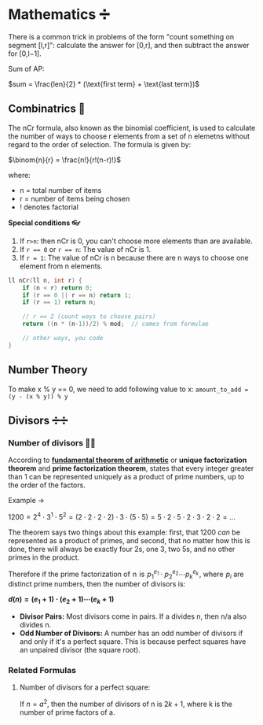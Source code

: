
# Mathematics ➗

There is a common trick in problems of the form "count something on segment [l,r]": calculate the answer for [0,r], and then subtract the answer for [0,l−1].

Sum of AP:

$sum = \frac{len}{2} * (\text{first term} + \text{last term})$

## Combinatrics 🪮

The nCr formula, also known as the binomial coefficient, is used to calculate the number of ways to choose r elements from a set of n elemetns without regard to the order of selection. The formula is given by:

$\binom{n}{r} = \frac{n!}{r!(n-r)!}$

where:

- n = total number of items
- r = number of items being chosen
- ! denotes factorial

**Special conditions 👓**
1. If `r>n`: then nCr is 0, you can't choose more elements than are available.
2. If `r == 0` or `r == n`: The value of nCr is 1.
3. If `r = 1`: The value of nCr is n because there are n ways to choose one element from n elements.

```cpp
ll nCr(ll n, int r) {
    if (n < r) return 0;
    if (r == 0 || r == n) return 1;
    if (r == 1) return n;

    // r == 2 (count ways to choose pairs)
    return ((n * (n-1))/2) % mod;  // comes from formulae

    // other ways, you code
}    
```

## Number Theory 

To make x % y == 0, we need to add following value to x:
`amount_to_add = (y - (x % y)) % y`

## Divisors ➗➗

### Number of divisors 🤿🤿

According to [**fundamental theorem of arithmetic**](https://en.wikipedia.org/wiki/Fundamental_theorem_of_arithmetic) or **unique factorization theorem** and **prime factorization theorem**, states that every integer greater than 1 can be represented uniquely as a product of prime numbers, up to the order of the factors.

Example →

${1200=2^{4}\cdot 3^{1}\cdot5^{2}=(2\cdot2\cdot 2\cdot 2)\cdot 3\cdot (5\cdot 5)=5\cdot 2\cdot 5\cdot 2\cdot 3\cdot 2\cdot 2= ...}$

The theorem says two things about this example: first, that 1200 *can* be represented as a product of primes, and second, that no matter how this is done, there will always be exactly four 2s, one 3, two 5s, and no other primes in the product.

Therefore if the prime factorization of  n  is  $p_1^{e_1} \cdot p_2^{e_2} \cdots p_k^{e_k}$ , where  $p_i$ are distinct prime numbers, then the number of divisors is:

**$d(n) = (e_1 + 1) \cdot (e_2 + 1) \cdots (e_k + 1)$**

- **Divisor Pairs:** Most divisors come in pairs. If a divides n, then n/a also divides n.
- **Odd Number of Divisors:** A number has an odd number of divisors if and only if it's a perfect square. This is because perfect squares have an unpaired divisor (the square root).

### Related Formulas

1. Number of divisors for a perfect square:
    
    If $n = a^2$, then the number of divisors of n is $2k + 1$, where k is the number of prime factors of a.
